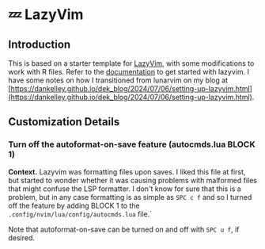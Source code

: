 # 💤 LazyVim

## Introduction

This is based on a starter template for
[LazyVim](https://github.com/LazyVim/LazyVim), with some modifications
to work with R files. Refer to the
[documentation](https://lazyvim.github.io/installation) to get
started with lazyvim.  I have some notes on how I transitioned from
lunarvim on my blog at
[https://dankelley.github.io/dek_blog/2024/07/06/setting-up-lazyvim.html](https://dankelley.github.io/dek_blog/2024/07/06/setting-up-lazyvim.html).

## Customization Details

### Turn off the autoformat-on-save feature (autocmds.lua BLOCK 1)

**Context.** Lazyvim was formatting files upon saves.  I liked this file at
first, but started to wonder whether it was causing problems with malformed
files that might confuse the LSP formatter.  I don't know for sure that this is
a problem, but in any case formatting is as simple as `SPC c f` and so I turned
off the feature by adding BLOCK 1 to the
`.config/nvim/lua/config/autocmds.lua` file.`

Note that autoformat-on-save can be turned on and off with `SPC u f`, if desired.

